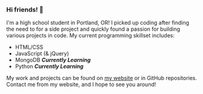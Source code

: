 ### Hi friends! 👋

I'm a high school student in Portland, OR! I picked up coding after finding the need to for a side project and quickly found a passion for building various projects in code. My current programming skillset includes:
* HTML/CSS
* JavaScript (& jQuery)
* MongoDB **_Currently Learning_**
* Python **_Currently Learning_**

My work and projects can be found on [my website](https://marvinlin.me) or in GitHub repositories. Contact me from my website, and I hope to see you around!
<!--
**marvinlinn/marvinlinn** is a ✨ _special_ ✨ repository because its `README.md` (this file) appears on your GitHub profile.

Here are some ideas to get you started:

- 🔭 I’m currently working on ...
- 🌱 I’m currently learning ...
- 👯 I’m looking to collaborate on ...
- 🤔 I’m looking for help with ...
- 💬 Ask me about ...
- 📫 How to reach me: ...
- 😄 Pronouns: ...
- ⚡ Fun fact: ...
-->
